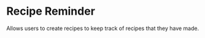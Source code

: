 Recipe Reminder
===============

Allows users to create recipes to keep track of recipes that they have made.

